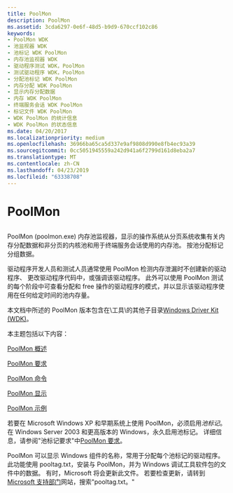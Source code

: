 ```yaml
---
title: PoolMon
description: PoolMon
ms.assetid: 3cda6297-0e6f-48d5-b9d9-670ccf102c86
keywords:
- PoolMon WDK
- 池监视器 WDK
- 池标记 WDK PoolMon
- 内存池监视器 WDK
- 驱动程序测试 WDK，PoolMon
- 测试驱动程序 WDK，PoolMon
- 分配池标记 WDK PoolMon
- 内存分配 WDK PoolMon
- 显示内存分配数据
- 内存 WDK PoolMon
- 终端服务会话 WDK PoolMon
- 标记文件 WDK PoolMon
- WDK PoolMon 的统计信息
- WDK PoolMon 的状态信息
ms.date: 04/20/2017
ms.localizationpriority: medium
ms.openlocfilehash: 36966ba65ca5d337e9af9808d990e8fb4ec93a39
ms.sourcegitcommit: 0cc5051945559a242d941a6f2799d161d8eba2a7
ms.translationtype: MT
ms.contentlocale: zh-CN
ms.lasthandoff: 04/23/2019
ms.locfileid: "63338708"
---
```

# <a name="poolmon"></a>PoolMon


## <span id="ddk_poolmon_tools"></span><span id="DDK_POOLMON_TOOLS"></span>


PoolMon (poolmon.exe) 内存池监视器，显示的操作系统从分页系统收集有关内存分配数据和非分页的内核池和用于终端服务会话使用的内存池。 按池分配标记分组数据。

驱动程序开发人员和测试人员通常使用 PoolMon 检测内存泄漏时不创建新的驱动程序、 更改驱动程序代码中，或强调该驱动程序。 此外可以使用 PoolMon 测试的每个阶段中可查看分配和 free 操作的驱动程序的模式，并以显示该驱动程序使用在任何给定时间的池内存量。

本文档中所述的 PoolMon 版本包含在\\工具\\的其他子目录[Windows Driver Kit (WDK)](https://go.microsoft.com/fwlink/p/?linkid=846744)。

本主题包括以下内容：

[PoolMon 概述](poolmon-overview.md)

[PoolMon 要求](poolmon-requirements.md)

[PoolMon 命令](poolmon-commands.md)

[PoolMon 显示](poolmon-display.md)

[PoolMon 示例](poolmon-examples.md)

若要在 Microsoft Windows XP 和早期系统上使用 PoolMon，必须启用*池标记*。 在 Windows Server 2003 和更高版本的 Windows，永久启用池标记。 详细信息，请参阅"池标记要求"中[PoolMon 要求](poolmon-requirements.md)。

PoolMon 可以显示 Windows 组件的名称，常用于分配每个池标记的驱动程序。 此功能使用 pooltag.txt，安装与 PoolMon，并为 Windows 调试工具软件包的文件中的数据。 有时，Microsoft 将会更新此文件。 若要检查更新，请转到[Microsoft 支持部门](https://go.microsoft.com/fwlink/p/?linkid=8713)网站，搜索"pooltag.txt。"

 

 





